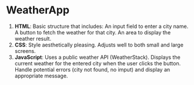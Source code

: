 # WeatherApp
1. **HTML**:
Basic structure that includes:
  An input field to enter a city name.
  A button to fetch the weather for that city.
  An area to display the weather result.
2. **CSS**:
  Style aesthetically pleasing.
  Adjusts well to both small and large screens.
3. **JavaScript**:
  Uses a public weather API (WeatherStack).
  Displays the current weather for the entered city when the user clicks the button.
  Handle potential errors (city not found, no imput) and display an appropriate message.
